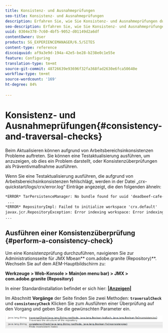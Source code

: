 ```yaml
---
title: Konsistenz- und Ausnahmeprüfungen
seo-title: Konsistenz- und Ausnahmeprüfungen
description: Erfahren Sie, wie Sie Konsistenz- und Ausnahmeprüfungen durchführen.
seo-description: Erfahren Sie, wie Sie Konsistenz- und Ausnahmeprüfungen durchführen.
uuid: 0304e378-7c60-4bf5-9052-d01149d2a6df
contentOwner: User
products: SG_EXPERIENCEMANAGER/6.5/SITES
content-type: reference
discoiquuid: af9a3e9d-194a-42e5-be28-b238e0c1e55e
feature: Configuring
translation-type: tm+mt
source-git-commit: 48726639e93696f32fa368fad2630e6fca50640e
workflow-type: tm+mt
source-wordcount: '169'
ht-degree: 84%

---
```



# Konsistenz- und Ausnahmeprüfungen{#consistency-and-traversal-checks}

Beim Aktualisieren können aufgrund von Arbeitsbereichsinkonsistenzen Probleme auftreten. Sie können eine Testaktualisierung ausführen, um anzuzeigen, ob dies ein Problem darstellt, oder Konsistenzüberprüfungen als Präventivmaßnahme ausführen.

Wenn Sie eine Testaktualisierung ausführen, die aufgrund von Arbeitsbereichsinkonsistenzen fehlschlägt, werden in der Datei „crx-quickstart/logs/crx/error.log“ Einträge angezeigt, die den folgenden ähneln:

```xml
*ERROR* TarPersistenceManager: No bundle found for uuid 'deadbeef-cafe-babe-cafe-babecafebabe'
 ...
*ERROR* RepositoryImpl: Failed to initialize workspace 'crx.default'
javax.jcr.RepositoryException: Error indexing workspace: Error indexing workspace: Error indexing workspace
...
```

## Ausführen einer Konsistenzüberprüfung {#perform-a-consistency-check}

Um eine Konsistenzprüfung durchzuführen, navigieren Sie zur Administrationsseite für JMX Mbean** com.adobe.granite (Repository)**. Wechseln Sie auf dem AEM-Hauptbildschirm zu:

**Werkzeuge > Web-Konsole > Main(on menu bar) > JMX > com.adobe.granite (Repository)**

In einer Standardinstallation befindet er sich hier: **[|Anzeigen|](http://localhost:4502/system/console/jmx/com.adobe.granite%3Atype%3DRepository)**

Im Abschnitt **Vorgänge** der Seite finden Sie zwei Methoden: **`traversalCheck`** und **`consistencyCheck`** Klicken Sie zum Ausführen einer Überprüfung auf den Vorgang und geben Sie die gewünschten Parameter ein.

![chlimage_1-117](assets/chlimage_1-117.png)

